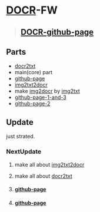 # [DOCR](https://github.com/Tax0787/DOCR)-FW
> ## [DOCR-github-page](https://Tax0787.github.io/DOCR)

## Parts

* [docr2txt](https://github.com/Tax0787/DOCR/tree/main/DOCR/docr2txt)
 * main(core) part
 * [github-page](https://Tax0787.github.io/DOCR/DOCR/docr2txt)
* [img2txt2docr](https://github.com/Tax0787/DOCR/tree/main/DOCR/img2txt2docr)
 * make [img2docr](https://github.com/Tax0787/DOCR/tree/main/DOCR/img2txt2docr) by [img2txt](https://github.com/Tax0787/DOCR/tree/main/DOCR/img2txt)
 * [github-page-1-and-3](https://Tax0787.github.io/DOCR/DOCR/img2txt2docr)
 * [github-page-2](https://Tax0787.github.io/DOCR/DOCR/docr2txt)

## Update

just strated.

### NextUpdate

1. make all about [img2txt2docr](https://github.com/Tax0787/DOCR/tree/main/DOCR/img2txt2docr)
2. make all about [docr2txt](https://github.com/Tax0787/DOCR/tree/main/DOCR/docr2txt)

1. ####  [github-page](https://Tax0787.github.io/DOCR/DOCR/img2txt2docr)
2. ####  [github-page](https://Tax0787.github.io/DOCR/DOCR/docr2txt)